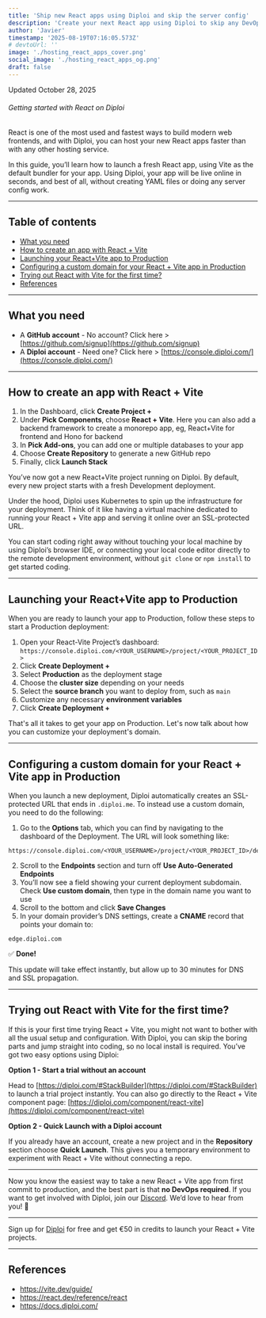 ```yaml
---
title: 'Ship new React apps using Diploi and skip the server config'
description: 'Create your next React app using Diploi to skip any DevOps work and focus only on the code'
author: 'Javier'
timestamp: '2025-08-19T07:16:05.573Z'
# devtoUrl: ''
image: './hosting_react_apps_cover.png'
social_image: './hosting_react_apps_og.png'
draft: false
---
```


Updated <time datetime="2025-10-28T11:17:05.000Z">October 28, 2025</time>

###### Getting started with React on Diploi

React is one of the most used and fastest ways to build modern web frontends, and with Diploi, you can host your new React apps faster than with any other hosting service.

In this guide, you’ll learn how to launch a fresh React app, using Vite as the default bundler for your app. Using Diploi, your app will be live online in seconds, and best of all, without creating YAML files or doing any server config work.

---

## Table of contents

- [What you need](#what-you-need)
- [How to create an app with React + Vite](#how-to-create-an-app-with-react--vite)
- [Launching your React+Vite app to Production](#launching-your-reactvite-app-to-production)
- [Configuring a custom domain for your React + Vite app in Production](#configuring-a-custom-domain-for-your-react--vite-app-in-production)
- [Trying out React with Vite for the first time?](#trying-out-react-with-vite-for-the-first-time)
- [References](#references)

---

## What you need

- A **GitHub account** - No account? Click here > [https://github.com/signup](https://github.com/signup)
- A **Diploi account** - Need one? Click here > [https://console.diploi.com/](https://console.diploi.com/)

---

## How to create an app with React + Vite

1. In the Dashboard, click **Create Project +**
2. Under **Pick Components**, choose **React + Vite**. Here you can also add a backend framework to create a monorepo app, eg, React+Vite for frontend and Hono for backend
3. In **Pick Add-ons**, you can add one or multiple databases to your app
4. Choose **Create Repository** to generate a new GitHub repo
5. Finally, click **Launch Stack**

You’ve now got a new React+Vite project running on Diploi. By default, every new project starts with a fresh Development deployment.

Under the hood, Diploi uses Kubernetes to spin up the infrastructure for your deployment. Think of it like having a virtual machine dedicated to running your React + Vite app and serving it online over an SSL-protected URL.

You can start coding right away without touching your local machine by using Diploi’s browser IDE, or connecting your local code editor directly to the remote development environment, without `git clone` or `npm install` to get started coding.

---

## Launching your React+Vite app to Production

When you are ready to launch your app to Production, follow these steps to start a Production deployment:

1. Open your React-Vite Project’s dashboard:
   `https://console.diploi.com/<YOUR_USERNAME>/project/<YOUR_PROJECT_ID>`
2. Click **Create Deployment +**
3. Select **Production** as the deployment stage
4. Choose the **cluster size** depending on your needs
5. Select the **source branch** you want to deploy from, such as `main`
6. Customize any necessary **environment variables**
7. Click **Create Deployment +**

That's all it takes to get your app on Production. Let's now talk about how you can customize your deployment's domain.

---

## Configuring a custom domain for your React + Vite app in Production

When you launch a new deployment, Diploi automatically creates an SSL-protected URL that ends in `.diploi.me`. To instead use a custom domain, you need to do the following:

1. Go to the **Options** tab, which you can find by navigating to the dashboard of the Deployment. The URL will look something like:

```
https://console.diploi.com/<YOUR_USERNAME>/project/<YOUR_PROJECT_ID>/deployment/<YOUR_DEPLOYMENT_ID>/options
```

2. Scroll to the **Endpoints** section and turn off **Use Auto-Generated Endpoints**
3. You’ll now see a field showing your current deployment subdomain. Check **Use custom domain**, then type in the domain name you want to use
4. Scroll to the bottom and click **Save Changes**
5. In your domain provider’s DNS settings, create a **CNAME** record that points your domain to:

```
edge.diploi.com
```

✅ **Done!**

This update will take effect instantly, but allow up to 30 minutes for DNS and SSL propagation.

---

## Trying out React with Vite for the first time?

If this is your first time trying React + Vite, you might not want to bother with all the usual setup and configuration. With Diploi, you can skip the boring parts and jump straight into coding, so no local install is required. You’ve got two easy options using Diploi:

**Option 1 - Start a trial without an account**

Head to [https://diploi.com/#StackBuilder](https://diploi.com/#StackBuilder) to launch a trial project instantly. You can also go directly to the React + Vite component page:
[https://diploi.com/component/react-vite](https://diploi.com/component/react-vite)

**Option 2 - Quick Launch with a Diploi account**

If you already have an account, create a new project and in the **Repository** section choose **Quick Launch**. This gives you a temporary environment to experiment with React + Vite without connecting a repo.

---

Now you know the easiest way to take a new React + Vite app from first commit to production, and the best part is that **no DevOps required**. If you want to get involved with Diploi, join our [Discord](https://discord.gg/vvgQxVjC8G). We’d love to hear from you! 🙂

---

Sign up for [Diploi](https://console.diploi.com/) for free and get €50 in credits to launch your React + Vite projects.

---

## References

- https://vite.dev/guide/
- https://react.dev/reference/react
- https://docs.diploi.com/
